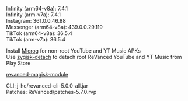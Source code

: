 Infinity (arm64-v8a): 7.4.1  
Infinity (arm-v7a): 7.4.1  
Instagram: 361.0.0.46.88  
Messenger (arm64-v8a): 439.0.0.29.119  
TikTok (arm64-v8a): 36.5.4  
TikTok (arm-v7a): 36.5.4  

Install [Microg](https://github.com/ReVanced/GmsCore/releases) for non-root YouTube and YT Music APKs  
Use [zygisk-detach](https://github.com/j-hc/zygisk-detach) to detach root ReVanced YouTube and YT Music from Play Store  

[revanced-magisk-module](https://github.com/j-hc/revanced-magisk-module)
  
CLI: j-hc/revanced-cli-5.0.0-all.jar  
Patches: ReVanced/patches-5.7.0.rvp    
